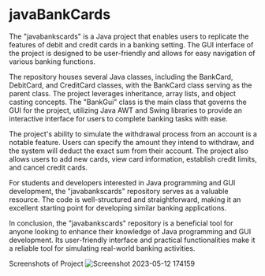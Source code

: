 # javaBankCards

The "javabankscards" is a Java project that enables users to replicate the features of debit and credit cards in a banking setting. The GUI interface of the project is designed to be user-friendly and allows for easy navigation of various banking functions.

The repository houses several Java classes, including the BankCard, DebitCard, and CreditCard classes, with the BankCard class serving as the parent class. The project leverages inheritance, array lists, and object casting concepts. The "BankGui" class is the main class that governs the GUI for the project, utilizing Java AWT and Swing libraries to provide an interactive interface for users to complete banking tasks with ease.

The project's ability to simulate the withdrawal process from an account is a notable feature. Users can specify the amount they intend to withdraw, and the system will deduct the exact sum from their account. The project also allows users to add new cards, view card information, establish credit limits, and cancel credit cards.

For students and developers interested in Java programming and GUI development, the "javabankscards" repository serves as a valuable resource. The code is well-structured and straightforward, making it an excellent starting point for developing similar banking applications.

In conclusion, the "javabankscards" repository is a beneficial tool for anyone looking to enhance their knowledge of Java programming and GUI development. Its user-friendly interface and practical functionalities make it a reliable tool for simulating real-world banking activities.

Screenshots of Project
![Screenshot 2023-05-12 174159](https://github.com/mirajdeepbhandari/javaBankCards/assets/40092465/68877d47-ba91-46d1-8520-868d7bf405c2)
